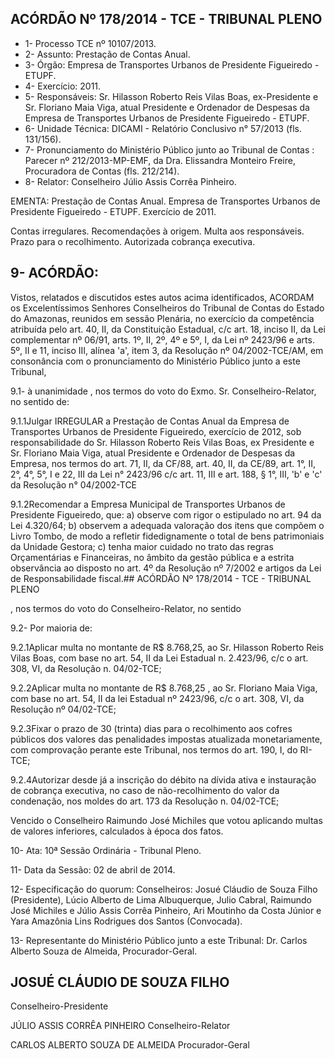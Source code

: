
## ACÓRDÃO Nº 178/2014 - TCE - TRIBUNAL PLENO

- 1- Processo TCE nº 10107/2013.
- 2- Assunto: Prestação de Contas Anual.
- 3- Órgão: Empresa de Transportes Urbanos de Presidente Figueiredo - ETUPF.
- 4- Exercício: 2011.
- 5-  Responsáveis: Sr.  Hilasson  Roberto  Reis  Vilas  Boas,  ex-Presidente  e  Sr.  Floriano Maia  Viga,  atual  Presidente  e  Ordenador  de  Despesas  da  Empresa  de  Transportes Urbanos de Presidente Figueiredo - ETUPF.
- 6- Unidade Técnica: DICAMI - Relatório Conclusivo n° 57/2013 (fls. 131/156).
- 7-  Pronunciamento  do Ministério  Público  junto  ao Tribunal  de  Contas :  Parecer  nº 212/2013-MP-EMF,  da  Dra.  Elissandra  Monteiro  Freire,  Procuradora  de  Contas  (fls. 212/214).
- 8- Relator: Conselheiro Júlio Assis Corrêa Pinheiro.

EMENTA: Prestação de Contas Anual. Empresa de Transportes Urbanos de Presidente  Figueiredo  -  ETUPF.  Exercício  de 2011.

Contas  irregulares.  Recomendações  à  origem. Multa aos responsáveis. Prazo para o recolhimento. Autorizada cobrança executiva.

## 9- ACÓRDÃO:

Vistos, relatados e discutidos estes autos acima identificados,  ACORDAM os Excelentíssimos  Senhores  Conselheiros  do  Tribunal  de  Contas  do  Estado  do Amazonas, reunidos em sessão Plenária, no exercício da competência atribuída pelo art. 40, II, da Constituição Estadual, c/c art. 18, inciso II, da Lei complementar nº 06/91, arts. 1º,  II,  2º,  4º  e  5º,  I,  da  Lei  nº  2423/96  e  arts.  5º,  II  e  11,  inciso  III,  alínea  'a',  item  3,  da Resolução nº 04/2002-TCE/AM, em consonância com o pronunciamento do  Ministério Público junto a este Tribunal,

9.1- à unanimidade , nos termos do voto do Exmo. Sr. Conselheiro-Relator, no sentido de:

9.1.1Julgar IRREGULAR a Prestação de Contas Anual da Empresa de Transportes Urbanos de Presidente Figueiredo, exercício de 2012, sob responsabilidade do Sr.  Hilasson Roberto Reis  Vilas Boas, ex Presidente e Sr. Floriano  Maia  Viga, atual Presidente e Ordenador de Despesas da Empresa, nos termos do art. 71, II, da CF/88, art. 40, II, da CE/89, art. 1°, II, 2°, 4°, 5°, I e 22, III da Lei n° 2423/96 c/c art. 11, III e art. 188, § 1°, III, 'b' e 'c' da Resolução n° 04/2002-TCE

9.1.2Recomendar a  Empresa  Municipal  de  Transportes  Urbanos  de Presidente Figueiredo, que: a) observe com rigor o estipulado no art. 94 da Lei 4.320/64; b) observem a adequada valoração dos itens que compõem o Livro Tombo, de modo a refletir  fidedignamente o total de  bens patrimoniais da Unidade  Gestora; c) tenha maior cuidado no trato das regras Orçamentárias e Financeiras, no âmbito da gestão pública e a estrita  observância  ao  disposto  no  art.  4º  da Resolução  nº  7/2002  e  artigos  da  Lei  de Responsabilidade fiscal.## ACÓRDÃO Nº 178/2014 - TCE - TRIBUNAL PLENO

,  nos  termos do voto do  Conselheiro-Relator, no sentido

9.2- Por maioria de:

9.2.1Aplicar multa no montante de R$ 8.768,25, ao Sr. Hilasson Roberto Reis Vilas Boas, com base no art. 54, II da Lei Estadual n. 2.423/96, c/c o art. 308, VI, da Resolução n. 04/02-TCE;

9.2.2Aplicar multa no  montante  de R$ 8.768,25 ,  ao  Sr.  Floriano  Maia Viga, com base no art. 54, II da lei Estadual nº 2423/96, c/c o art. 308, VI, da Resolução nº 04/02-TCE;

9.2.3Fixar  o  prazo  de  30  (trinta)  dias para  o  recolhimento  aos  cofres públicos dos valores das penalidades impostas atualizada monetariamente, com comprovação perante este Tribunal, nos termos do art. 190, I, do RI-TCE;

9.2.4Autorizar desde  já a inscrição do débito na  dívida ativa e instauração de cobrança executiva, no caso de não-recolhimento do valor da condenação, nos moldes do art. 173 da Resolução n. 04/02-TCE;

Vencido  o  Conselheiro  Raimundo  José  Michiles  que  votou  aplicando multas de valores inferiores, calculados à época dos fatos.

10- Ata: 10ª Sessão Ordinária - Tribunal Pleno.

11- Data da Sessão: 02 de abril de 2014.

12- Especificação do quorum: Conselheiros: Josué Cláudio de Souza Filho (Presidente), Lúcio Alberto de Lima Albuquerque, Julio Cabral, Raimundo José  Michiles e Júlio  Assis Corrêa  Pinheiro,  Ari  Moutinho  da  Costa  Júnior  e Yara  Amazônia  Lins  Rodrigues  dos Santos (Convocada).

13-  Representante  do  Ministério  Público  junto  a  este Tribunal: Dr. Carlos  Alberto Souza de Almeida, Procurador-Geral.

## JOSUÉ CLÁUDIO DE SOUZA FILHO

Conselheiro-Presidente

JÚLIO ASSIS CORRÊA PINHEIRO Conselheiro-Relator

CARLOS ALBERTO SOUZA DE ALMEIDA Procurador-Geral